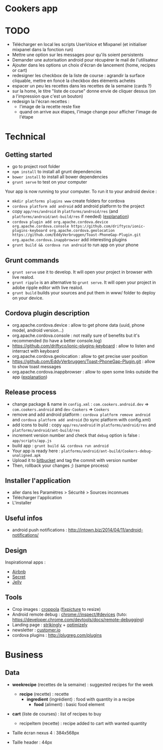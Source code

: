 # Cookers app

# TODO

- Télécharger en local les scripts UserVoice et Mixpanel (et initialiser mixpanel dans la fonction run)
- Mettre une option sur les messages pour qu'ils soient persistents
- Demander une autorisation android pour récupérer le mail de l'utilisateur
- Ajouter dans les options un choix d'écran de lancement (home, recipes or cart)
- redesigner les checkbox de la liste de course : agrandir la surface cliquable, mettre en foncé la checkbox des éléments achetés
- espacer un peu les recettes dans les recettes de la semaine (cards ?)
- sur la home, le titre "liste de course" donne envie de cliquer dessus (on a l'impression que c'est un bouton)
- redesign la l'écran recettes : 
    - l'image de la recette reste fixe
    - quand on arrive aux étapes, l'image change pour afficher l'image de l'étape

# Technical

## Getting started

- go to project root folder
- `npm install` to install all grunt dependencies
- `bower install` to install all bower dependencies
- `grunt serve` to test on your computer

Your app is now running to your computer. To run it to your android device :

- `mkdir platforms plugins www` create folders for cordova
- `cordova platform add android` add android platform to the project
- copy `app/res/android` in `platforms/android/res` (and `platforms/android/ant-build/res` if needed) ([explanation](http://intown.biz/2014/03/07/changing-the-cordova-app-icon/))
- `cordova plugin add org.apache.cordova.device org.apache.cordova.console https://github.com/driftyco/ionic-plugins-keyboard org.apache.cordova.geolocation https://github.com/EddyVerbruggen/Toast-PhoneGap-Plugin.git org.apache.cordova.inappbrowser` add interesting plugins
- `grunt build && cordova run android` to run app on your phone

## Grunt commands

- `grunt serve` use it to develop. It will open your project in browser with live realod.
- `grunt ripple` is an alternative to `grunt serve`. It will open your project in adobe ripple editor with live realod.
- `grunt build` builds your sources and put them in www/ folder to deploy on your device.

## Cordova plugin description

- org.apache.cordova.device : allow to get phone data (uuid, phone model, android version...)
- org.apache.cordova.console : not really sure of benefits but it's recommended (to have a better console.log)
- https://github.com/driftyco/ionic-plugins-keyboard : allow to listen and interract with keyboard
- org.apache.cordova.geolocation : allow to get precise user position
- https://github.com/EddyVerbruggen/Toast-PhoneGap-Plugin.git : allow to show toast messages
- org.apache.cordova.inappbrowser : allow to open some links outside the app ([explanation](http://intown.biz/2014/03/30/cordova-ionic-links-in-browser/))

## Release process

- change package & name in `config.xml` : `com.cookers.android.dev` => `com.cookers.android` and `dev-Cookers` => `Cookers`
- remove and add android platform : `cordova platform remove android` and `cordova platform add android` (to sync platform with config.xml)
- add icons to build : copy `app/res/android` in `platforms/android/res` and `platforms/android/ant-build/res`
- increment version number and check that `debug` option is false : `app/scripts/app.js`
- build app : `grunt build && cordova run android`
- Your app is ready here : `platforms/android/ant-build/Cookers-debug-unaligned.apk`
- Upload it to [bitbucket](https://bitbucket.org/retail-scan/ionicapp/downloads) and tag the commit with version number
- Then, rollback your changes ;) (sampe process)

## Installer l'application

- aller dans les Paramètres > Sécurité > Sources inconnues
- Télécharger l'application
- L'installer

## Useful infos

- android push notifications : http://intown.biz/2014/04/11/android-notifications/

## Design

Inspirationnal apps :

- [Airbnb](https://play.google.com/store/apps/details?id=com.airbnb.android)
- [Secret](https://play.google.com/store/apps/details?id=ly.secret.android)
- [Jelly](https://play.google.com/store/apps/details?id=com.jellyhq.starfish)

## Tools 

- Crop images : [croppola](http://www.croppola.com/) ([fixpicture](http://www.fixpicture.org/) to resize)
- Android remote debug : [chrome://inspect/#devices](chrome://inspect/#devices) (tuto: https://developer.chrome.com/devtools/docs/remote-debugging)
- Landing page : [strikingly](http://www.strikingly.com/) + [optimizely](https://www.optimizely.fr/)
- newsletter : [customer.io](http://customer.io/)
- cordova plugins : http://plugreg.com/plugins

# Business

## Data

- __weekrecipe__ (recettes de la semaine) : suggested recipes for the week
    - __recipe__ (recette) : recette
        - __ingredient__ (ingrédient) : food with quantity in a recipe
            - __food__ (aliment) : basic food element
- __cart__ (liste de courses) : list of recipes to buy
    - recipeItem (recette) : recipe added to cart with wanted quantity

- Taille écran nexus 4 : 384x568px
- Taille header : 44px

